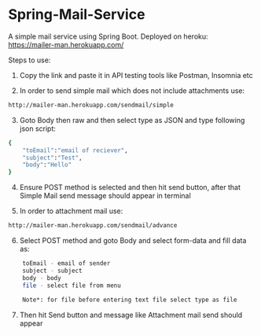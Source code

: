 # Spring-Mail-Service

A simple mail service using Spring Boot.
Deployed on heroku: https://mailer-man.herokuapp.com/

Steps to use:

1. Copy the link and paste it in API testing tools like Postman, Insomnia etc

2. In order to send simple mail which does not include attachments use: 
```bash
http://mailer-man.herokuapp.com/sendmail/simple
```
3. Goto Body then raw and then select type as JSON and type following json script:
```bash
{
    "toEmail":"email of reciever",
    "subject":"Test",
    "body":"Hello"
}
```
4. Ensure POST method is selected and then hit send button, after that Simple Mail send message should appear in terminal

5. In order to attachment mail use:
```bash
http://mailer-man.herokuapp.com/sendmail/advance
```
6. Select POST method and goto Body and select form-data and fill data as:
```bash
    toEmail - email of sender
    subject - subject
    body - body
    file - select file from menu
    
    Note*: for file before entering text file select type as file
```

7. Then hit Send button and message like Attachment mail send should appear
